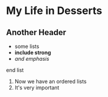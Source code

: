 # My Life in Desserts

## Another Header

* some lists
* **include strong**
* *and emphasis*

end list

1. Now we have an ordered lists
2. It's very important
